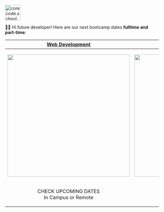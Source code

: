 <a href="https://www.corecode.school/" target="_blank">
  <img src="https://www.corecode.school/branding/logo_app.png" width="50" title="corecode.school" alt="corecode.school">
</a>

👋🏻   Hi future developer! Here are our next bootcamp dates **fulltime and part-time**:

|  [Web Development](https://www.corecode.school/bootcamp/webdev)  |  [Big Data & Machine Learning](https://www.corecode.school/bootcamp/big-data-machine-learning) |
| --- | --- |
| <p align="center"><a href="https://www.corecode.school/bootcamp/webdev"><img src="https://api-cabled.app.faable.com/screenshot?url=https://core-brand-cards.app.faable.com/?subtitle=Cloud%20Native%20Web%20Development" width="400"/></a></p> | <p align="center"><a href="https://www.corecode.school/bootcamp/big-data-machine-learning"><img src="https://api-cabled.app.faable.com/screenshot?url=https://core-brand-cards.app.faable.com/?subtitle=Big%2520Data%2520%2526%2520Machine%2520Learning" width="400"/></a></p> |
|  <p align="center">CHECK UPCOMING DATES<br />In Campus or Remote</p> |  <p align="center">CHECK UPCOMING DATES<br />In Campus or Remote</p> |
